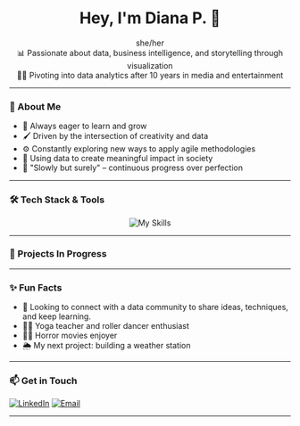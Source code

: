 <h1 align="center">Hey, I'm Diana P. 👋</h1>
<p align="center">
  she/her<br>
  📊 Passionate about data, business intelligence, and storytelling through visualization <br>
  👩‍💻 Pivoting into data analytics after 10 years in media and entertainment 
</p>

---

### 🧠 About Me

- 📖 Always eager to learn and grow
- 🖌️ Driven by the intersection of creativity and data
- ⚙️ Constantly exploring new ways to apply agile methodologies
- 🤲 Using data to create meaningful impact in society
- 🐢 "Slowly but surely" – continuous progress over perfection

---

### 🛠️ Tech Stack & Tools

<p align="center">
  <img src="https://skills.syvixor.com/api/icons?i=aws,powerbi,tableau,python,mysql,vscode,github&theme=dark&perline=15" alt="My Skills" />
</p>

---

### 🚧 Projects In Progress



---

### ✨ Fun Facts

- 🤝 Looking to connect with a data community to share ideas, techniques, and keep learning.
- 🧘‍♀️ Yoga teacher and roller dancer enthusiast
- 🧛‍♀️ Horror movies enjoyer
- 🌦️ My next project: building a weather station

---

### 📫 Get in Touch

[![LinkedIn](https://img.shields.io/badge/-LinkedIn-0A66C2?style=flat&logo=linkedin&logoColor=white)](https://www.linkedin.com/in/dianapgomez/)
[![Email](https://img.shields.io/badge/-Email-D14836?style=flat&logo=gmail&logoColor=white)](mailto:dianapuertagomez@gmail.com)


---

